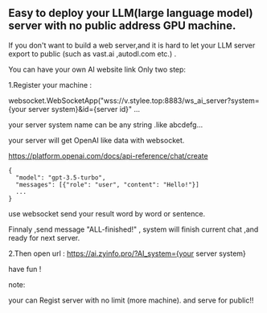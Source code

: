 ## Easy to deploy your LLM(large language model) server with no public address GPU machine.

If you don't want to build a web server,and it is hard to let your LLM server export to public (such as vast.ai ,autodl.com etc.) .


You can have your own AI website link Only two step:

1.Register your machine :

websocket.WebSocketApp("wss://v.stylee.top:8883/ws_ai_server?system={your server system}&id={server id}" ...

your server system name can be any string .like abcdefg...

your server will get OpenAI like data with websocket.

https://platform.openai.com/docs/api-reference/chat/create


```
{
  "model": "gpt-3.5-turbo",
  "messages": [{"role": "user", "content": "Hello!"}]
  ...
}
```

use websocket send your result word by word or sentence.

Finnaly ,send message "ALL-finished!" , system will finish current chat ,and ready for next server.



2.Then open url :
https://ai.zyinfo.pro/?AI_system={your server system}

have fun !

note:

your can Regist server with no limit (more machine). and serve for public!!





